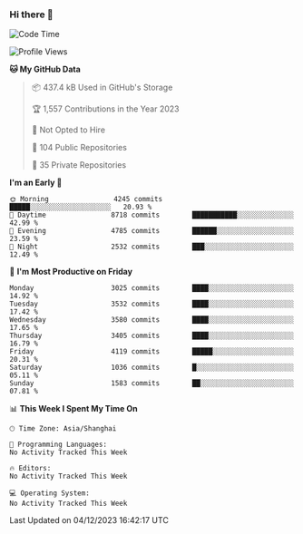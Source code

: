 ### Hi there 👋

<!--
**qbosen/qbosen** is a ✨ _special_ ✨ repository because its `README.md` (this file) appears on your GitHub profile.

Here are some ideas to get you started:

- 🔭 I’m currently working on ...
- 🌱 I’m currently learning ...
- 👯 I’m looking to collaborate on ...
- 🤔 I’m looking for help with ...
- 💬 Ask me about ...
- 📫 How to reach me: ...
- 😄 Pronouns: ...
- ⚡ Fun fact: ...
-->

<!--START_SECTION:waka-->
![Code Time](http://img.shields.io/badge/Code%20Time-2%2C111%20hrs%2036%20mins-blue)

![Profile Views](http://img.shields.io/badge/Profile%20Views-55-blue)

**🐱 My GitHub Data** 

> 📦 437.4 kB Used in GitHub's Storage 
 > 
> 🏆 1,557 Contributions in the Year 2023
 > 
> 🚫 Not Opted to Hire
 > 
> 📜 104 Public Repositories 
 > 
> 🔑 35 Private Repositories 
 > 
**I'm an Early 🐤** 

```text
🌞 Morning                4245 commits        █████░░░░░░░░░░░░░░░░░░░░   20.93 % 
🌆 Daytime                8718 commits        ███████████░░░░░░░░░░░░░░   42.99 % 
🌃 Evening                4785 commits        ██████░░░░░░░░░░░░░░░░░░░   23.59 % 
🌙 Night                  2532 commits        ███░░░░░░░░░░░░░░░░░░░░░░   12.49 % 
```
📅 **I'm Most Productive on Friday** 

```text
Monday                   3025 commits        ████░░░░░░░░░░░░░░░░░░░░░   14.92 % 
Tuesday                  3532 commits        ████░░░░░░░░░░░░░░░░░░░░░   17.42 % 
Wednesday                3580 commits        ████░░░░░░░░░░░░░░░░░░░░░   17.65 % 
Thursday                 3405 commits        ████░░░░░░░░░░░░░░░░░░░░░   16.79 % 
Friday                   4119 commits        █████░░░░░░░░░░░░░░░░░░░░   20.31 % 
Saturday                 1036 commits        █░░░░░░░░░░░░░░░░░░░░░░░░   05.11 % 
Sunday                   1583 commits        ██░░░░░░░░░░░░░░░░░░░░░░░   07.81 % 
```


📊 **This Week I Spent My Time On** 

```text
🕑︎ Time Zone: Asia/Shanghai

💬 Programming Languages: 
No Activity Tracked This Week

🔥 Editors: 
No Activity Tracked This Week

💻 Operating System: 
No Activity Tracked This Week
```


 Last Updated on 04/12/2023 16:42:17 UTC
<!--END_SECTION:waka-->
